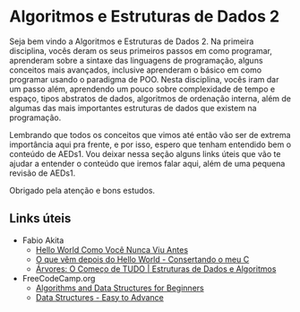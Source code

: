 # Algoritmos e Estruturas de Dados 2

Seja bem vindo a Algoritmos e Estruturas de Dados 2. Na primeira disciplina, vocês deram os seus primeiros passos em como programar, aprenderam sobre a sintaxe das linguagens de programação, alguns conceitos mais avançados, inclusive aprenderam o básico em como programar usando o paradigma de POO. Nesta disciplina, vocês iram dar um passo além, aprendendo um pouco sobre complexidade de tempo e espaço, tipos abstratos de dados, algoritmos de ordenação interna, além de algumas das mais importantes estruturas de dados que existem na programação.

Lembrando que todos os conceitos que vimos até então vão ser de extrema importância aqui pra frente, e por isso, espero que tenham entendido bem o conteúdo de AEDs1. Vou deixar nessa seção alguns links úteis que vão te ajudar a entender o conteúdo que iremos falar aqui, além de uma pequena revisão de AEDs1.

Obrigado pela atenção e bons estudos.

## Links úteis

- Fabio Akita
  - [Hello World Como Você Nunca Viu Antes](https://youtu.be/Gp2m8ZuXoPg)
  - [O que vêm depois do Hello World - Consertando o meu C](https://youtu.be/YyWMN_0g3BQ)
  - [Árvores: O Começo de TUDO | Estruturas de Dados e Algoritmos](https://www.youtube.com/watch?v=9GdesxWtOgs)
- FreeCodeCamp.org
  - [Algorithms and Data Structures for Beginners](https://youtu.be/8hly31xKli0)
  - [Data Structures - Easy to Advance](https://www.youtube.com/watch?v=RBSGKlAvoiM)
